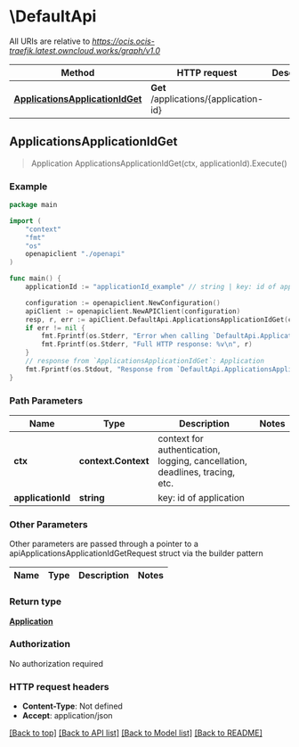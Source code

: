 # \DefaultApi

All URIs are relative to *https://ocis.ocis-traefik.latest.owncloud.works/graph/v1.0*

Method | HTTP request | Description
------------- | ------------- | -------------
[**ApplicationsApplicationIdGet**](DefaultApi.md#ApplicationsApplicationIdGet) | **Get** /applications/{application-id} | 



## ApplicationsApplicationIdGet

> Application ApplicationsApplicationIdGet(ctx, applicationId).Execute()





### Example

```go
package main

import (
    "context"
    "fmt"
    "os"
    openapiclient "./openapi"
)

func main() {
    applicationId := "applicationId_example" // string | key: id of application

    configuration := openapiclient.NewConfiguration()
    apiClient := openapiclient.NewAPIClient(configuration)
    resp, r, err := apiClient.DefaultApi.ApplicationsApplicationIdGet(context.Background(), applicationId).Execute()
    if err != nil {
        fmt.Fprintf(os.Stderr, "Error when calling `DefaultApi.ApplicationsApplicationIdGet``: %v\n", err)
        fmt.Fprintf(os.Stderr, "Full HTTP response: %v\n", r)
    }
    // response from `ApplicationsApplicationIdGet`: Application
    fmt.Fprintf(os.Stdout, "Response from `DefaultApi.ApplicationsApplicationIdGet`: %v\n", resp)
}
```

### Path Parameters


Name | Type | Description  | Notes
------------- | ------------- | ------------- | -------------
**ctx** | **context.Context** | context for authentication, logging, cancellation, deadlines, tracing, etc.
**applicationId** | **string** | key: id of application | 

### Other Parameters

Other parameters are passed through a pointer to a apiApplicationsApplicationIdGetRequest struct via the builder pattern


Name | Type | Description  | Notes
------------- | ------------- | ------------- | -------------


### Return type

[**Application**](Application.md)

### Authorization

No authorization required

### HTTP request headers

- **Content-Type**: Not defined
- **Accept**: application/json

[[Back to top]](#) [[Back to API list]](../README.md#documentation-for-api-endpoints)
[[Back to Model list]](../README.md#documentation-for-models)
[[Back to README]](../README.md)

